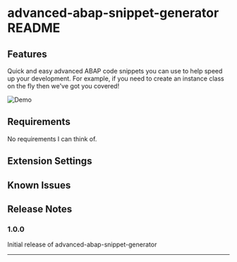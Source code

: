 # advanced-abap-snippet-generator README


## Features

Quick and easy advanced ABAP code snippets you can use to help speed up your development. For example, if you need to create an instance class on the fly then we've got you covered! 

![Demo](https://user-images.githubusercontent.com/19891236/91288437-e8787b80-e788-11ea-9ec9-be5418108b83.gif)


## Requirements

No requirements I can think of.

## Extension Settings


## Known Issues


## Release Notes


### 1.0.0

Initial release of advanced-abap-snippet-generator


-----------------------------------------------------------------------------------------------------------


